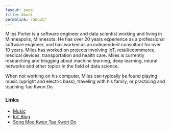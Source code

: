 ```yaml
---
layout: page
title: About
permalink: /about/
---
```


Miles Porter is a software engineer and data scientist working and living in Minneapolis, Minnesota. He has over 20 years experience as a professional software engineer, and has worked as an independent consultant for over 10 years. Miles has worked on projects involving IoT, retail/ecommerce, medical devices, transportation and health care.  Miles is currently researching and blogging about machine learning, deep learning, neural networks and other topics in the field of data science.

When not working on his computer, Miles can typically be found playing music (upright and electric bass), traveling with his family, or practicing and teaching Tae Kwon Do.

### Links
- [Music](https://milesporter.bandcamp.com/track/all-the-things-you-are)
- [IoT Blog](https://pragmaticiot.wordpress.com)
- [Song Moo Kwan Tae Kwon Do](http://www.songmookwan.com/)
